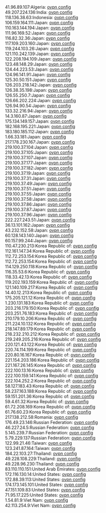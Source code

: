 41.96.89.107:Algeria: [ovpn config](vpn/41_96_89_107.ovpn)  
49.207.224.136:India: [ovpn config](vpn/49_207_224_136.ovpn)  
118.136.38.63:Indonesia: [ovpn config](vpn/118_136_38_63.ovpn)  
106.159.164.111:Japan: [ovpn config](vpn/106_159_164_111.ovpn)  
110.163.144.194:Japan: [ovpn config](vpn/110_163_144_194.ovpn)  
111.96.169.52:Japan: [ovpn config](vpn/111_96_169_52.ovpn)  
116.82.32.36:Japan: [ovpn config](vpn/116_82_32_36.ovpn)  
117.109.203.160:Japan: [ovpn config](vpn/117_109_203_160.ovpn)  
119.244.103.26:Japan: [ovpn config](vpn/119_244_103_26.ovpn)  
121.110.242.139:Japan: [ovpn config](vpn/121_110_242_139.ovpn)  
122.208.194.109:Japan: [ovpn config](vpn/122_208_194_109.ovpn)  
123.48.148.29:Japan: [ovpn config](vpn/123_48_148_29.ovpn)  
124.44.223.53:Japan: [ovpn config](vpn/124_44_223_53.ovpn)  
124.96.141.91:Japan: [ovpn config](vpn/124_96_141_91.ovpn)  
125.30.50.151:Japan: [ovpn config](vpn/125_30_50_151.ovpn)  
126.203.218.142:Japan: [ovpn config](vpn/126_203_218_142.ovpn)  
126.38.35.198:Japan: [ovpn config](vpn/126_38_35_198.ovpn)  
126.55.250.7:Japan: [ovpn config](vpn/126_55_250_7.ovpn)  
126.66.202.224:Japan: [ovpn config](vpn/126_66_202_224.ovpn)  
126.94.90.54:Japan: [ovpn config](vpn/126_94_90_54.ovpn)  
133.32.216.94:Japan: [ovpn config](vpn/133_32_216_94.ovpn)  
14.3.160.87:Japan: [ovpn config](vpn/14_3_160_87.ovpn)  
175.134.149.157:Japan: [ovpn config](vpn/175_134_149_157.ovpn)  
182.168.195.221:Japan: [ovpn config](vpn/182_168_195_221.ovpn)  
183.180.185.112:Japan: [ovpn config](vpn/183_180_185_112.ovpn)  
1.66.33.181:Japan: [ovpn config](vpn/1_66_33_181.ovpn)  
217.178.230.167:Japan: [ovpn config](vpn/217_178_230_167.ovpn)  
219.100.37.104:Japan: [ovpn config](vpn/219_100_37_104.ovpn)  
219.100.37.105:Japan: [ovpn config](vpn/219_100_37_105.ovpn)  
219.100.37.107:Japan: [ovpn config](vpn/219_100_37_107.ovpn)  
219.100.37.177:Japan: [ovpn config](vpn/219_100_37_177.ovpn)  
219.100.37.182:Japan: [ovpn config](vpn/219_100_37_182.ovpn)  
219.100.37.19:Japan: [ovpn config](vpn/219_100_37_19.ovpn)  
219.100.37.31:Japan: [ovpn config](vpn/219_100_37_31.ovpn)  
219.100.37.49:Japan: [ovpn config](vpn/219_100_37_49.ovpn)  
219.100.37.51:Japan: [ovpn config](vpn/219_100_37_51.ovpn)  
219.100.37.55:Japan: [ovpn config](vpn/219_100_37_55.ovpn)  
219.100.37.58:Japan: [ovpn config](vpn/219_100_37_58.ovpn)  
219.100.37.86:Japan: [ovpn config](vpn/219_100_37_86.ovpn)  
219.100.37.87:Japan: [ovpn config](vpn/219_100_37_87.ovpn)  
219.100.37.96:Japan: [ovpn config](vpn/219_100_37_96.ovpn)  
222.227.243.51:Japan: [ovpn config](vpn/222_227_243_51.ovpn)  
36.13.101.162:Japan: [ovpn config](vpn/36_13_101_162.ovpn)  
43.232.152.58:Japan: [ovpn config](vpn/43_232_152_58.ovpn)  
60.128.143.140:Japan: [ovpn config](vpn/60_128_143_140.ovpn)  
60.157.99.244:Japan: [ovpn config](vpn/60_157_99_244.ovpn)  
110.47.230.213:Korea Republic of: [ovpn config](vpn/110_47_230_213.ovpn)  
112.161.147.34:Korea Republic of: [ovpn config](vpn/112_161_147_34.ovpn)  
112.72.253.154:Korea Republic of: [ovpn config](vpn/112_72_253_154.ovpn)  
112.72.253.154:Korea Republic of: [ovpn config](vpn/112_72_253_154.ovpn)  
114.129.250.118:Korea Republic of: [ovpn config](vpn/114_129_250_118.ovpn)  
116.35.53.6:Korea Republic of: [ovpn config](vpn/116_35_53_6.ovpn)  
118.33.42.13:Korea Republic of: [ovpn config](vpn/118_33_42_13.ovpn)  
119.202.193.159:Korea Republic of: [ovpn config](vpn/119_202_193_159.ovpn)  
121.140.109.217:Korea Republic of: [ovpn config](vpn/121_140_109_217.ovpn)  
14.40.12.213:Korea Republic of: [ovpn config](vpn/14_40_12_213.ovpn)  
175.205.121.12:Korea Republic of: [ovpn config](vpn/175_205_121_12.ovpn)  
1.230.131.183:Korea Republic of: [ovpn config](vpn/1_230_131_183.ovpn)  
203.216.179.150:Korea Republic of: [ovpn config](vpn/203_216_179_150.ovpn)  
203.251.76.183:Korea Republic of: [ovpn config](vpn/203_251_76_183.ovpn)  
210.179.10.206:Korea Republic of: [ovpn config](vpn/210_179_10_206.ovpn)  
211.224.10.132:Korea Republic of: [ovpn config](vpn/211_224_10_132.ovpn)  
218.147.89.179:Korea Republic of: [ovpn config](vpn/218_147_89_179.ovpn)  
218.232.210.212:Korea Republic of: [ovpn config](vpn/218_232_210_212.ovpn)  
219.249.205.216:Korea Republic of: [ovpn config](vpn/219_249_205_216.ovpn)  
220.121.43.122:Korea Republic of: [ovpn config](vpn/220_121_43_122.ovpn)  
220.74.114.199:Korea Republic of: [ovpn config](vpn/220_74_114_199.ovpn)  
220.80.16.167:Korea Republic of: [ovpn config](vpn/220_80_16_167.ovpn)  
221.154.203.186:Korea Republic of: [ovpn config](vpn/221_154_203_186.ovpn)  
221.167.26.145:Korea Republic of: [ovpn config](vpn/221_167_26_145.ovpn)  
222.100.13.16:Korea Republic of: [ovpn config](vpn/222_100_13_16.ovpn)  
222.100.159.141:Korea Republic of: [ovpn config](vpn/222_100_159_141.ovpn)  
222.104.252.2:Korea Republic of: [ovpn config](vpn/222_104_252_2.ovpn)  
58.127.183.43:Korea Republic of: [ovpn config](vpn/58_127_183_43.ovpn)  
58.237.163.188:Korea Republic of: [ovpn config](vpn/58_237_163_188.ovpn)  
59.151.201.36:Korea Republic of: [ovpn config](vpn/59_151_201_36.ovpn)  
59.4.61.32:Korea Republic of: [ovpn config](vpn/59_4_61_32.ovpn)  
61.72.208.169:Korea Republic of: [ovpn config](vpn/61_72_208_169.ovpn)  
61.76.60.23:Korea Republic of: [ovpn config](vpn/61_76_60_23.ovpn)  
217.138.212.58:Romania: [ovpn config](vpn/217_138_212_58.ovpn)  
176.49.23.146:Russian Federation: [ovpn config](vpn/176_49_23_146.ovpn)  
46.227.24.5:Russian Federation: [ovpn config](vpn/46_227_24_5.ovpn)  
5.145.239.7:Russian Federation: [ovpn config](vpn/5_145_239_7.ovpn)  
5.79.229.137:Russian Federation: [ovpn config](vpn/5_79_229_137.ovpn)  
122.99.21.46:Taiwan: [ovpn config](vpn/122_99_21_46.ovpn)  
123.241.87.164:Taiwan: [ovpn config](vpn/123_241_87_164.ovpn)  
184.22.103.27:Thailand: [ovpn config](vpn/184_22_103_27.ovpn)  
49.228.108.229:Thailand: [ovpn config](vpn/49_228_108_229.ovpn)  
49.228.96.230:Thailand: [ovpn config](vpn/49_228_96_230.ovpn)  
83.110.110.151:United Arab Emirates: [ovpn config](vpn/83_110_110_151.ovpn)  
172.116.130.14:United States: [ovpn config](vpn/172_116_130_14.ovpn)  
172.88.39.113:United States: [ovpn config](vpn/172_88_39_113.ovpn)  
174.173.145.101:United States: [ovpn config](vpn/174_173_145_101.ovpn)  
47.151.109.83:United States: [ovpn config](vpn/47_151_109_83.ovpn)  
71.95.17.225:United States: [ovpn config](vpn/71_95_17_225.ovpn)  
1.54.81.9:Viet Nam: [ovpn config](vpn/1_54_81_9.ovpn)  
42.113.254.9:Viet Nam: [ovpn config](vpn/42_113_254_9.ovpn)  
